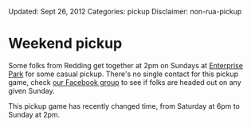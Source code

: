 Updated: Sept 26, 2012
Categories: pickup
Disclaimer: non-rua-pickup


# Weekend pickup

Some folks from Redding get together at 2pm on Sundays at [Enterprise Park](/places/enterprise) for some casual pickup.
There's no single contact for this pickup game, check <a href="https://www.facebook.com/groups/ReddingUltimateAssociation/" target="_blank">our Facebook group</a> to see if folks are headed out on any given Sunday.

<div class="alert alert-info">
  <i class="icon-warning-sign"> </i>
  This pickup game has recently changed time, from Saturday at 6pm to Sunday at 2pm.
</div>

<!-- ~~fold~~ -->

